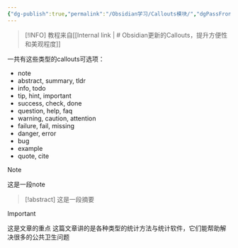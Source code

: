 ```yaml
---
{"dg-publish":true,"permalink":"/Obsidian学习/Callouts模块/","dgPassFrontmatter":true}
---
```



>[!INFO]
> 教程来自[[Internal link \| # Obsidian更新的Callouts，提升方便性和美观程度]]

一共有这些类型的callouts可选项：
- note
- abstract, summary, tldr
- info, todo
- tip, hint, important
- success, check, done
- question, help, faq
- warning, caution, attention
- failure, fail, missing
- danger, error
- bug
- example
- quote, cite

>[!note]
>这是一段note

>[!abstract]
>这是一段摘要


>[!important]
>这是文章的重点
>这篇文章讲的是各种类型的统计方法与统计软件，它们能帮助解决很多的公共卫生问题

